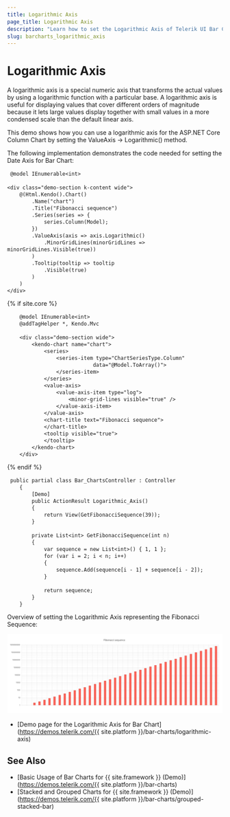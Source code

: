 ```yaml
---
title: Logarithmic Axis
page_title: Logarithmic Axis
description: "Learn how to set the Logarithmic Axis of Telerik UI Bar Charts component for {{ site.framework }}."
slug: barcharts_logarithmic_axis
---
```


# Logarithmic Axis

A logarithmic axis is a special numeric axis that transforms the actual values by using a logarithmic function with a particular base. A logarithmic axis is useful for displaying values that cover different orders of magnitude because it lets large values display together with small values in a more condensed scale than the default linear axis.

This demo shows how you can use a logarithmic axis for the ASP.NET Core Column Chart by setting the ValueAxis -> Logarithmic() method.

The following implementation demonstrates the code needed for setting the Date Axis for Bar Chart:

```HtmlHelper
 @model IEnumerable<int>

<div class="demo-section k-content wide">
    @(Html.Kendo().Chart()
        .Name("chart")
        .Title("Fibonacci sequence")
        .Series(series => {
            series.Column(Model);
        })
        .ValueAxis(axis => axis.Logarithmic()
            .MinorGridLines(minorGridLines => minorGridLines.Visible(true))
        )
        .Tooltip(tooltip => tooltip
            .Visible(true)
        )
    ) 
</div>
```
{% if site.core %}
```TagHelper
    @model IEnumerable<int>
    @addTagHelper *, Kendo.Mvc

    <div class="demo-section wide">
        <kendo-chart name="chart">
            <series>
                <series-item type="ChartSeriesType.Column"
                            data="@Model.ToArray()">
                </series-item>
            </series>
            <value-axis>
                <value-axis-item type="log">
                    <minor-grid-lines visible="true" />
                </value-axis-item>
            </value-axis>
            <chart-title text="Fibonacci sequence">
            </chart-title>
            <tooltip visible="true">
            </tooltip>
        </kendo-chart>
    </div> 
```
{% endif %}
```Controller
 public partial class Bar_ChartsController : Controller
    {
        [Demo]
        public ActionResult Logarithmic_Axis()
        {
            return View(GetFibonacciSequence(39));
        }

        private List<int> GetFibonacciSequence(int n)
        {
            var sequence = new List<int>() { 1, 1 };
            for (var i = 2; i < n; i++)
            {
                sequence.Add(sequence[i - 1] + sequence[i - 2]);
            }

            return sequence;
        }
    }
```

Overview of setting the Logarithmic Axis representing the Fibonacci Sequence:

![Fibonacci Sequence](images/fibonacciSequence.png)

* [Demo page for the Logarithmic Axis for Bar Chart](https://demos.telerik.com/{{ site.platform }}/bar-charts/logarithmic-axis)

## See Also
* [Basic Usage of Bar Charts for {{ site.framework }} (Demo)](https://demos.telerik.com/{{ site.platform }}/bar-charts)
* [Stacked and Grouped Charts for {{ site.framework }} (Demo)](https://demos.telerik.com/{{ site.platform }}/bar-charts/grouped-stacked-bar)
